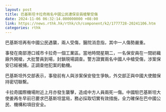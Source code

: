 ```yaml
---
layout: post
title: 巴基斯坦卡拉奇兩名中國公民遭保安員槍擊受傷
date: 2024-11-06 06:32:14.000000000 +08:00
link: https://news.rthk.hk/rthk/ch/component/k2/1777728-20241106.htm
categories: rthk
---
```


巴基斯坦再有中國公民遇襲，兩人受傷，醫院消息指，其中一人傷勢嚴重。

事發在南部港口城市卡拉奇一個工業區。當地時間星期二，一名保安員在一間紡織廠外開槍，大批警員到場，封鎖現場調查。警方證實兩名中國人中槍受傷，涉案保安已經被捕，正調查他犯案的動機。

巴基斯坦外交部表示，事發前有人與涉案保安發生爭執，外交部正與中國大使館保持密切聯繫。

卡拉奇國際機場附近上月亦發生襲擊，造成中方人員兩死一傷。中國駐巴基斯坦大使姜再冬早前已要求巴基斯坦當局，務必採取切實有效措施，全力確保在巴中國公民、機構和項目安全。
